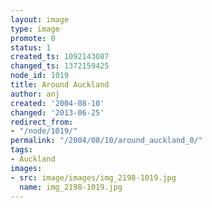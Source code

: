 ```yaml
---
layout: image
type: image
promote: 0
status: 1
created_ts: 1092143087
changed_ts: 1372159425
node_id: 1019
title: Around Auckland
author: anj
created: '2004-08-10'
changed: '2013-06-25'
redirect_from:
- "/node/1019/"
permalink: "/2004/08/10/around_auckland_0/"
tags:
- Auckland
images:
- src: image/images/img_2198-1019.jpg
  name: img_2198-1019.jpg
---
```


